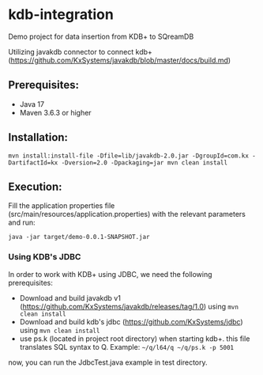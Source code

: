 # kdb-integration
Demo project for data insertion from KDB+ to SQreamDB

Utilizing javakdb connector to connect kdb+ (https://github.com/KxSystems/javakdb/blob/master/docs/build.md)
## Prerequisites:
- Java 17
- Maven 3.6.3 or higher

## Installation:
`mvn install:install-file -Dfile=lib/javakdb-2.0.jar -DgroupId=com.kx -DartifactId=kx -Dversion=2.0 -Dpackaging=jar
mvn clean install
`

## Execution:
Fill the application properties file (src/main/resources/application.properties) with the relevant parameters and run:

`java -jar target/demo-0.0.1-SNAPSHOT.jar
`

### Using KDB's JDBC
In order to work with KDB+ using JDBC, we need the following prerequisites:
- Download and build javakdb v1 (https://github.com/KxSystems/javakdb/releases/tag/1.0) using `mvn clean install`
- Download and build kdb's jdbc (https://github.com/KxSystems/jdbc) using `mvn clean install`
- use ps.k (located in project root directory) when starting kdb+. this file translates SQL syntax to Q. Example: `~/q/l64/q ~/q/ps.k -p 5001`

now, you can run the JdbcTest.java example in test directory.